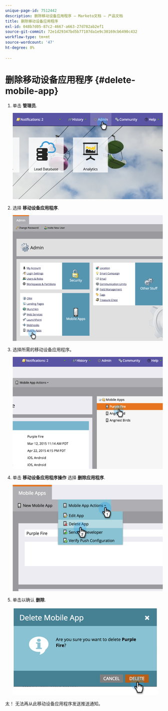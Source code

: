 ```yaml
---
unique-page-id: 7512442
description: 删除移动设备应用程序 — Marketo文档 — 产品文档
title: 删除移动设备应用程序
exl-id: 048b7d05-87c2-4667-a663-27d782ab2ef1
source-git-commit: 72e1d29347bd5b77107da1e9c30169cb6490c432
workflow-type: tm+mt
source-wordcount: '47'
ht-degree: 0%

---
```


# 删除移动设备应用程序 {#delete-mobile-app}

1. 单击 **管理员**.

   ![](assets/image2015-4-22-16-3a12-3a32.png)

1. 选择 **移动设备应用程序**.

   ![](assets/image2015-4-22-16-3a14-3a29.png)

1. 选择所需的移动设备应用程序。

   ![](assets/image2015-4-22-17-3a22-3a11.png)

1. 单击 **移动设备应用程序操作** 选择 **删除应用程序**.

   ![](assets/image2015-4-22-17-3a21-3a51.png)

1. 单击以确认 **删除**.

   ![](assets/image2015-4-22-17-3a23-3a18.png)

太！ 无法再从此移动设备应用程序发送推送通知。
